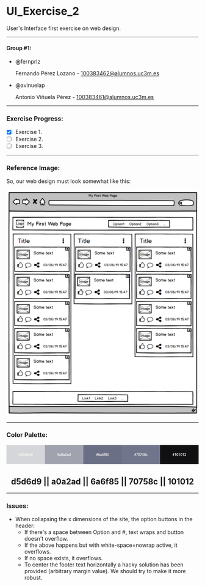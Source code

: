 # UI_Exercise_2


User's Interface first exercise on web design.

----

#### Group #1:
 - @fernprlz

    Fernando Pérez Lozano - 100383462@alumnos.uc3m.es
 - @avinuelap

    Antonio Viñuela Pérez - 100383461@alumnos.uc3m.es

---
### Exercise Progress:
  * [x] Exercise 1.
  * [ ] Exercise 2.
  * [ ] Exercise 3.
---

### Reference Image:
So, our web design must look somewhat like this:

<p align="center">
  <img src="/images/reference.png" alt="Not working, huh?">
</p>

---
### Color Palette:
<p align="center">
  <img src="/images/colors.png" alt="Not working, huh?">
</p>

<h2 align="center">
d5d6d9 || a0a2ad || 6a6f85 || 70758c || 101012
</h2>

---
### Issues:
* When collapsing the x dimensions of the site, the option buttons in the header:
  * If there's a space between Option and #, text wraps and button doesn't overflow.
  * If the above happens but with white-space=nowrap active, it overflows.
  * If no space exists, it overflows.
  * To center the footer text horizontally a hacky solution has been provided (arbitrary margin value). We should try to make it more robust.
